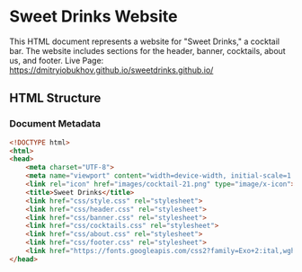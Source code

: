 # Sweet Drinks Website

This HTML document represents a website for "Sweet Drinks," a cocktail bar. The website includes sections for the header, banner, cocktails, about us, and footer.
Live Page: https://dmitryiobukhov.github.io/sweetdrinks.github.io/

## HTML Structure

### Document Metadata

```html
<!DOCTYPE html>
<html>
<head>
    <meta charset="UTF-8">
    <meta name="viewport" content="width=device-width, initial-scale=1.0">
    <link rel="icon" href="images/cocktail-21.png" type="image/x-icon">
    <title>Sweet Drinks</title>
    <link href="css/style.css" rel="stylesheet">
    <link href="css/header.css" rel="stylesheet">
    <link href="css/banner.css" rel="stylesheet">
    <link href="css/cocktails.css" rel="stylesheet">
    <link href="css/about.css" rel="stylesheet">
    <link href="css/footer.css" rel="stylesheet">
    <link href="https://fonts.googleapis.com/css2?family=Exo+2:ital,wght@0,100..900;1,100..900&family=Nunito:ital,wght@0,200..1000;1,200..1000&family=Play:wght@400;700&family=Poiret+One&family=Poppins:ital,wght@0,100;0,200;0,300;0,400;0,500;0,600;0,700;0,800;0,900;1,100;1,200;1,300;1,400;1,500;1,600;1,700;1,800;1,900&family=Roboto+Mono:ital,wght@0,100..700;1,100..700&family=Victor+Mono:ital,wght@0,100..700;1,100..700&display=swap" rel="stylesheet">
</head>
